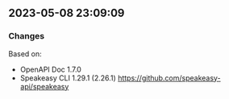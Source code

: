 

## 2023-05-08 23:09:09
### Changes
Based on:
- OpenAPI Doc 1.7.0 
- Speakeasy CLI 1.29.1 (2.26.1) https://github.com/speakeasy-api/speakeasy